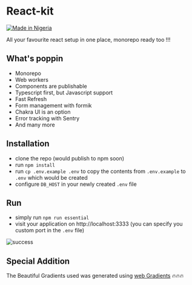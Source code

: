 # React-kit

[![Made in Nigeria](https://img.shields.io/badge/made%20in-nigeria-008751.svg?style=flat-square)](https://github.com/acekyd/made-in-nigeria)

All your favourite react setup in one place, monorepo ready too !!!

## What's poppin

- Monorepo
- Web workers
- Components are publishable
- Typescript first, but Javascript support
- Fast Refresh
- Form management with formik
- Chakra UI is an option
- Error tracking with Sentry
- And many more

## Installation

- clone the repo (would publish to npm soon)
- run `npm install`
- run `cp .env.example .env` to copy the contents from `.env.example` to `.env` which would be created
- configure `DB_HOST` in your newly created `.env` file

## Run

- simply run `npm run essential`
- visit your application on http://localhost:3333 (you can specify you custom port in the `.env` file)

![success](http://res.cloudinary.com/ichtrojan/image/upload/v1517161413/Screen_Shot_2018-01-28_at_6.42.21_PM_hbaskt.png)

## Special Addition

The Beautiful Gradients used was generated using [web Gradients](https://webgradients.com/?ref=producthunt) 🔥🔥🔥
